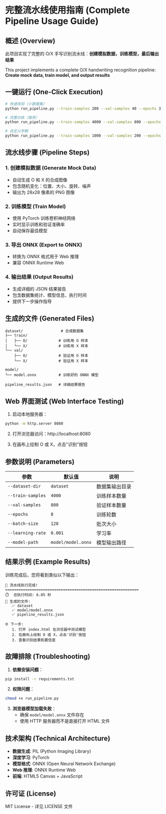 # 完整流水线使用指南 (Complete Pipeline Usage Guide)

## 概述 (Overview)

此项目实现了完整的 O/X 手写识别流水线：**创建模拟数据，训练模型，最后输出结果**

This project implements a complete O/X handwriting recognition pipeline: **Create mock data, train model, and output results**

## 一键运行 (One-Click Execution)

```bash
# 快速体验（小数据集）
python run_pipeline.py --train-samples 200 --val-samples 40 --epochs 3

# 完整训练（推荐）
python run_pipeline.py --train-samples 4000 --val-samples 800 --epochs 8

# 自定义参数
python run_pipeline.py --train-samples 1000 --val-samples 200 --epochs 5 --batch-size 64 --learning-rate 0.001
```

## 流水线步骤 (Pipeline Steps)

### 1. 创建模拟数据 (Generate Mock Data)
- 自动生成 O 和 X 的合成图像
- 包含随机变化：位置、大小、旋转、噪声
- 输出为 28x28 像素的 PNG 图像

### 2. 训练模型 (Train Model)
- 使用 PyTorch 训练卷积神经网络
- 实时显示训练和验证准确率
- 自动保存最佳模型

### 3. 导出 ONNX (Export to ONNX)
- 转换为 ONNX 格式用于 Web 推理
- 兼容 ONNX Runtime Web

### 4. 输出结果 (Output Results)
- 生成详细的 JSON 结果报告
- 包含数据集统计、模型信息、执行时间
- 提供下一步操作指导

## 生成的文件 (Generated Files)

```
dataset/                 # 合成数据集
├── train/
│   ├── O/              # 训练用 O 样本
│   └── X/              # 训练用 X 样本
└── val/
    ├── O/              # 验证用 O 样本
    └── X/              # 验证用 X 样本

model/
└── model.onnx          # 训练好的 ONNX 模型

pipeline_results.json   # 详细结果报告
```

## Web 界面测试 (Web Interface Testing)

1. 启动本地服务器：
```bash
python -m http.server 8080
```

2. 打开浏览器访问：http://localhost:8080

3. 在画布上绘制 O 或 X，点击"识别"按钮

## 参数说明 (Parameters)

| 参数 | 默认值 | 说明 |
|------|--------|------|
| `--dataset-dir` | `dataset` | 数据集输出目录 |
| `--train-samples` | `4000` | 训练样本数量 |
| `--val-samples` | `800` | 验证样本数量 |
| `--epochs` | `8` | 训练轮数 |
| `--batch-size` | `128` | 批次大小 |
| `--learning-rate` | `0.001` | 学习率 |
| `--model-path` | `model/model.onnx` | 模型输出路径 |

## 结果示例 (Example Results)

训练完成后，您将看到类似以下输出：

```
🎉 流水线执行完成!
============================================================
⏱️  总执行时间: 6.05 秒
📁 生成的文件:
   ✅ dataset
   ✅ model/model.onnx
   ✅ pipeline_results.json

🌐 下一步:
   1. 打开 index.html 在浏览器中测试模型
   2. 在画布上绘制 O 或 X，点击'识别'按钮
   3. 查看识别结果和置信度
```

## 故障排除 (Troubleshooting)

1. **依赖安装问题**：
```bash
pip install -r requirements.txt
```

2. **权限问题**：
```bash
chmod +x run_pipeline.py
```

3. **浏览器模型加载失败**：
   - 确保 `model/model.onnx` 文件存在
   - 使用 HTTP 服务器而不是直接打开 HTML 文件

## 技术架构 (Technical Architecture)

- **数据生成**: PIL (Python Imaging Library)
- **深度学习**: PyTorch
- **模型格式**: ONNX (Open Neural Network Exchange)
- **Web 推理**: ONNX Runtime Web
- **前端**: HTML5 Canvas + JavaScript

## 许可证 (License)

MIT License - 详见 LICENSE 文件